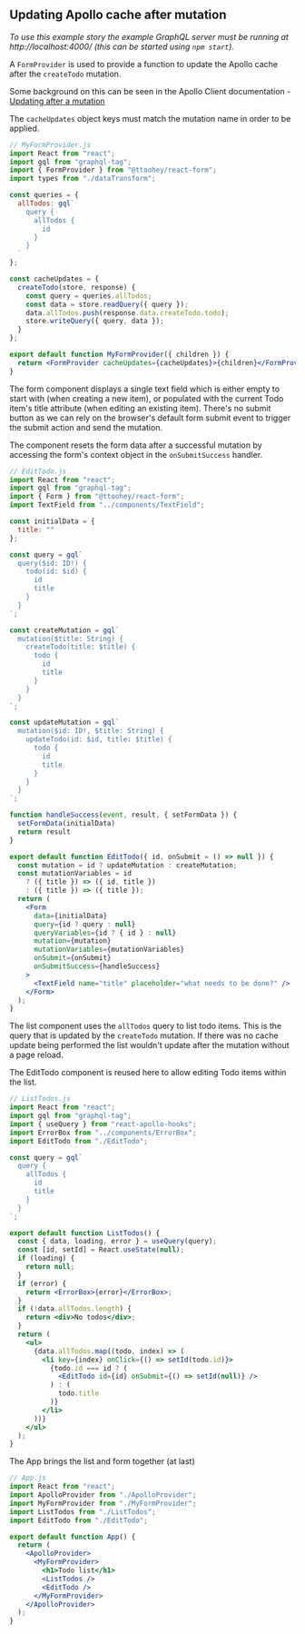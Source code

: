 ## Updating Apollo cache after mutation

_To use this example story the example GraphQL server must be running at
http://localhost:4000/ (this can be started using `npm start`)._

A `FormProvider` is used to provide a function to update the Apollo cache
after the `createTodo` mutation.

Some background on this can be seen in the Apollo Client documentation -
[Updating after a mutation](https://www.apollographql.com/docs/react/advanced/caching/#updating-after-a-mutation)

The `cacheUpdates` object keys must match the mutation name in order to be
applied.

```jsx
// MyFormProvider.js
import React from "react";
import gql from "graphql-tag";
import { FormProvider } from "@ttoohey/react-form";
import types from "./dataTransform";

const queries = {
  allTodos: gql`
    query {
      allTodos {
        id
      }
    }
  `
};

const cacheUpdates = {
  createTodo(store, response) {
    const query = queries.allTodos;
    const data = store.readQuery({ query });
    data.allTodos.push(response.data.createTodo.todo);
    store.writeQuery({ query, data });
  }
};

export default function MyFormProvider({ children }) {
  return <FormProvider cacheUpdates={cacheUpdates}>{children}</FormProvider>;
}
```

The form component displays a single text field which is either empty to
start with (when creating a new item), or populated with the current Todo item's
title attribute (when editing an existing item). There's no submit button as
we can rely on the browser's default form submit event to trigger the submit
action and send the mutation.

The component resets the form data after a successful mutation by accessing the
form's context object in the `onSubmitSuccess` handler.

```jsx
// EditTodo.js
import React from "react";
import gql from "graphql-tag";
import { Form } from "@ttoohey/react-form";
import TextField from "../components/TextField";

const initialData = {
  title: ""
};

const query = gql`
  query($id: ID!) {
    todo(id: $id) {
      id
      title
    }
  }
`;

const createMutation = gql`
  mutation($title: String) {
    createTodo(title: $title) {
      todo {
        id
        title
      }
    }
  }
`;

const updateMutation = gql`
  mutation($id: ID!, $title: String) {
    updateTodo(id: $id, title: $title) {
      todo {
        id
        title
      }
    }
  }
`;

function handleSuccess(event, result, { setFormData }) {
  setFormData(initialData)
  return result
}

export default function EditTodo({ id, onSubmit = () => null }) {
  const mutation = id ? updateMutation : createMutation;
  const mutationVariables = id
    ? ({ title }) => ({ id, title })
    : ({ title }) => ({ title });
  return (
    <Form
      data={initialData}
      query={id ? query : null}
      queryVariables={id ? { id } : null}
      mutation={mutation}
      mutationVariables={mutationVariables}
      onSubmit={onSubmit}
      onSubmitSuccess={handleSuccess}
    >
      <TextField name="title" placeholder="what needs to be done?" />
    </Form>
  );
}
```

The list component uses the `allTodos` query to list todo items. This is the query
that is updated by the `createTodo` mutation. If there was no cache update
being performed the list wouldn't update after the mutation without a page
reload.

The EditTodo component is reused here to allow editing Todo items within
the list.

```jsx
// ListTodos.js
import React from "react";
import gql from "graphql-tag";
import { useQuery } from "react-apollo-hooks";
import ErrorBox from "../components/ErrorBox";
import EditTodo from "./EditTodo";

const query = gql`
  query {
    allTodos {
      id
      title
    }
  }
`;

export default function ListTodos() {
  const { data, loading, error } = useQuery(query);
  const [id, setId] = React.useState(null);
  if (loading) {
    return null;
  }
  if (error) {
    return <ErrorBox>{error}</ErrorBox>;
  }
  if (!data.allTodos.length) {
    return <div>No todos</div>;
  }
  return (
    <ul>
      {data.allTodos.map((todo, index) => (
        <li key={index} onClick={() => setId(todo.id)}>
          {todo.id === id ? (
            <EditTodo id={id} onSubmit={() => setId(null)} />
          ) : (
            todo.title
          )}
        </li>
      ))}
    </ul>
  );
}
```

The App brings the list and form together (at last)

```jsx
// App.js
import React from "react";
import ApolloProvider from "./ApolloProvider";
import MyFormProvider from "./MyFormProvider";
import ListTodos from "./ListTodos";
import EditTodo from "./EditTodo";

export default function App() {
  return (
    <ApolloProvider>
      <MyFormProvider>
        <h1>Todo list</h1>
        <ListTodos />
        <EditTodo />
      </MyFormProvider>
    </ApolloProvider>
  );
}
```
